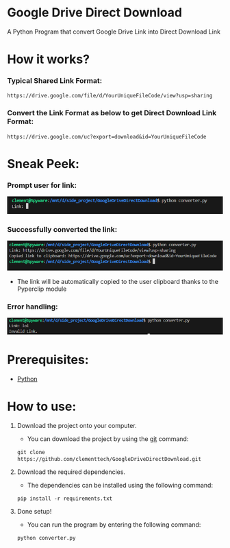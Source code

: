 # Google Drive Direct Download
A Python Program that convert Google Drive Link into Direct Download Link

# How it works?
### Typical Shared Link Format:
```
https://drive.google.com/file/d/YourUniqueFileCode/view?usp=sharing
```
### Convert the Link Format as below to get Direct Download Link Format:
```
https://drive.google.com/uc?export=download&id=YourUniqueFileCode
```

# Sneak Peek:
### Prompt user for link:
![image](https://raw.githubusercontent.com/clementtech/GoogleDriveDirectDownload/refs/heads/main/assets/prompt_link.png)

### Successfully converted the link:
![image](https://raw.githubusercontent.com/clementtech/GoogleDriveDirectDownload/refs/heads/main/assets/success_message.png)
- The link will be automatically copied to the user clipboard thanks to the Pyperclip module

### Error handling:
![image](https://raw.githubusercontent.com/clementtech/GoogleDriveDirectDownload/refs/heads/main/assets/error_handling.png)

# Prerequisites:
- [Python](https://www.python.org/downloads/)

# How to use:
1. Download the project onto your computer.
    - You can download the project by using the [git](https://git-scm.com/downloads) command:
    ```
    git clone https://github.com/clementtech/GoogleDriveDirectDownload.git
    ```

2. Download the required dependencies.
    - The dependencies can be installed using the following command:
    ```
    pip install -r requirements.txt
    ```
3. Done setup!
    - You can run the program by entering the following command:
    ```
    python converter.py
    ```